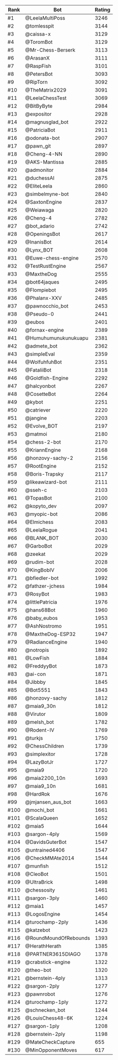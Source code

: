 Rank|Bot|Rating
---|---|---
#1|@LeelaMultiPoss|3246
#2|@tomlesspit|3144
#3|@caissa-x|3129
#4|@ToromBot|3129
#5|@Mr-Chess-Berserk|3113
#6|@ArasanX|3111
#7|@RaspFish|3101
#8|@PetersBot|3093
#9|@RipTorn|3092
#10|@TheMatrix2029|3091
#11|@LeelaChessTest|3069
#12|@BitByByte|2984
#13|@expositor|2928
#14|@magnusglad_bot|2922
#15|@PatriciaBot|2911
#16|@odonata-bot|2907
#17|@pawn_git|2897
#18|@Cheng-4-NN|2890
#19|@AKS-Mantissa|2885
#20|@admonitor|2884
#21|@duchessAI|2875
#22|@EliteLeela|2860
#23|@simbelmyne-bot|2840
#24|@SaxtonEngine|2837
#25|@Weiawaga|2820
#26|@Cheng-4|2782
#27|@bot_adario|2742
#28|@OpeningsBot|2617
#29|@InanisBot|2614
#30|@Lynx_BOT|2608
#31|@Euwe-chess-engine|2570
#32|@TestRustEngine|2567
#33|@MaxtheDog|2555
#34|@bot64jaques|2495
#35|@Flompiebot|2495
#36|@Phalanx-XXV|2485
#37|@pawnocchio_bot|2453
#38|@Pseudo-0|2441
#39|@eubos|2401
#40|@fornax-engine|2389
#41|@Humuhumunukunukuapu|2381
#42|@admete_bot|2362
#43|@simpleEval|2359
#44|@WolfuhfuhBot|2351
#45|@FataliiBot|2318
#46|@Goldfish-Engine|2292
#47|@halcyonbot|2267
#48|@CosetteBot|2264
#49|@kybot|2251
#50|@catriever|2220
#51|@jangine|2203
#52|@Evolve_BOT|2197
#53|@matmoi|2180
#54|@chess-2-bot|2170
#55|@KriannEngine|2168
#56|@honzovy-sachy-2|2156
#57|@RootEngine|2152
#58|@Boris-Trapsky|2117
#59|@likeawizard-bot|2111
#60|@sseh-c|2103
#61|@TopasBot|2100
#62|@kopyto_dev|2097
#63|@myopic-bot|2086
#64|@Elmichess|2083
#65|@LeelaRogue|2041
#66|@BLANK_BOT|2030
#67|@GarboBot|2029
#68|@zeekat|2029
#69|@rudim-bot|2028
#70|@KingBobIV|2006
#71|@bfiedler-bot|1992
#72|@fathzer-jchess|1984
#73|@RosyBot|1983
#74|@littlePatricia|1976
#75|@hans68Bot|1960
#76|@baby_eubos|1953
#77|@AshNostromo|1951
#78|@MaxtheDog-ESP32|1947
#79|@RadianceEngine|1940
#80|@notropis|1892
#81|@LowFish|1884
#82|@FreddyyBot|1873
#83|@ai-con|1871
#84|@Jibbby|1845
#85|@Bot5551|1843
#86|@honzovy-sachy|1812
#87|@maia9_30n|1812
#88|@Virutor|1809
#89|@melsh_bot|1782
#90|@Rodent-IV|1769
#91|@turkjs|1750
#92|@ChessChildren|1739
#93|@simplexitor|1728
#94|@LazyBotJr|1727
#95|@maia9|1720
#96|@maia2200_10n|1693
#97|@maia9_10n|1681
#98|@HardRok|1676
#99|@jmjansen_aus_bot|1663
#100|@mochi_bot|1661
#101|@ScalaQueen|1652
#102|@maia5|1644
#103|@sargon-4ply|1569
#104|@DavidsGuterBot|1547
#105|@untrained4406|1547
#106|@CheckMMAte2014|1544
#107|@munfish|1512
#108|@CleoBot|1501
#109|@UltraBrick|1498
#110|@chessosity|1461
#111|@sargon-3ply|1460
#112|@maia1|1457
#113|@LogosEngine|1454
#114|@turochamp-2ply|1436
#115|@katzebot|1423
#116|@RoundMoundOfRebounds|1393
#117|@HerathHerath|1385
#118|@PARTNER3615DIAGO|1378
#119|@crabstick-engine|1322
#120|@theo-bot|1320
#121|@bernstein-4ply|1313
#122|@sargon-2ply|1277
#123|@pawnrobot|1276
#124|@turochamp-1ply|1272
#125|@schnecken_bot|1244
#126|@LouisChess48-6K|1224
#127|@sargon-1ply|1208
#128|@bernstein-2ply|1198
#129|@MateCheckCapture|655
#130|@MinOpponentMoves|617
